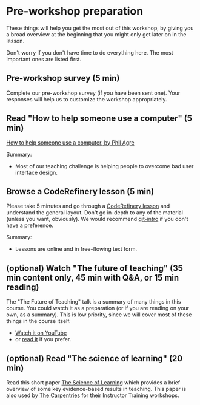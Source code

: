 # Pre-workshop preparation

These things will help you get the most out of this workshop, by
giving you a broad overview at the beginning that you might only get
later on in the lesson.

Don't worry if you don't have time to do everything here.  The most
important ones are listed first.



## Pre-workshop survey (5 min)

Complete our pre-workshop survey (if you have been sent one). Your
responses will help us to customize the workshop appropriately.



## Read "How to help someone use a computer" (5 min)

[How to help someone use a computer, by Phil
Agre](https://www.librarian.net/stax/4965/how-to-help-someone-use-a-computer-by-phil-agre/)

Summary:

* Most of our teaching challenge is helping people to overcome bad
  user interface design.



## Browse a CodeRefinery lesson (5 min)

Please take 5 minutes and go through a [CodeRefinery
lesson](https://coderefinery.org/lessons/) and understand the general
layout.  Don't go in-depth to any of the material (unless you want,
obviously).  We would recommend
[git-intro](https://coderefinery.github.io/git-intro/) if you don't
have a preference.

Summary:

* Lessons are online and in free-flowing text form.



## (optional) Watch "The future of teaching" (35 min content only, 45 min with Q&A, or 15 min reading)

The "The Future of Teaching" talk is a summary of many things in this
course.  You could watch it as a preparation (or if you are reading on
your own, as a summary).  This is low priority, since we will cover
most of these things in the course itself.

* [Watch it on YouTube](https://www.youtube.com/watch?v=S9Jor12Cxdc)
* or [read it](https://hackmd.io/KRqQirJ_Rn2SHcE-t1iAUg) if you prefer.


## (optional) Read "The science of learning" (20 min)

Read this short paper [The Science of
Learning](https://carpentries.github.io/instructor-training/files/papers/science-of-learning-2015.pdf)
which provides a brief overview of some key evidence-based results in
teaching. This paper is also used by [The
Carpentries](https://carpentries.org/) for their Instructor Training
workshops.



